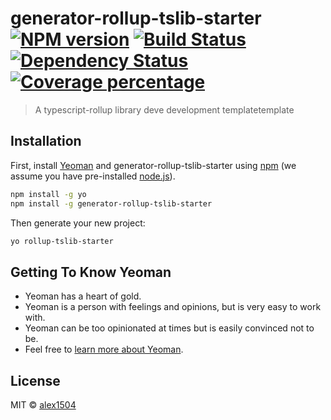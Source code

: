 # generator-rollup-tslib-starter [![NPM version][npm-image]][npm-url] [![Build Status][travis-image]][travis-url] [![Dependency Status][daviddm-image]][daviddm-url] [![Coverage percentage][coveralls-image]][coveralls-url]
> A typescript-rollup library deve  development templatetemplate

## Installation

First, install [Yeoman](http://yeoman.io) and generator-rollup-tslib-starter using [npm](https://www.npmjs.com/) (we assume you have pre-installed [node.js](https://nodejs.org/)).

```bash
npm install -g yo
npm install -g generator-rollup-tslib-starter
```

Then generate your new project:

```bash
yo rollup-tslib-starter
```

## Getting To Know Yeoman

 * Yeoman has a heart of gold.
 * Yeoman is a person with feelings and opinions, but is very easy to work with.
 * Yeoman can be too opinionated at times but is easily convinced not to be.
 * Feel free to [learn more about Yeoman](http://yeoman.io/).

## License

MIT © [alex1504](https://github.com/alex1504)


[npm-image]: https://badge.fury.io/js/generator-rollup-tslib-starter.svg
[npm-url]: https://npmjs.org/package/generator-rollup-tslib-starter
[travis-image]: https://travis-ci.com/alex1504/generator-rollup-tslib-starter.svg?branch=master
[travis-url]: https://travis-ci.com/alex1504/generator-rollup-tslib-starter
[daviddm-image]: https://david-dm.org/alex1504/generator-rollup-tslib-starter.svg?theme=shields.io
[daviddm-url]: https://david-dm.org/alex1504/generator-rollup-tslib-starter
[coveralls-image]: https://coveralls.io/repos/alex1504/generator-rollup-tslib-starter/badge.svg
[coveralls-url]: https://coveralls.io/r/alex1504/generator-rollup-tslib-starter
